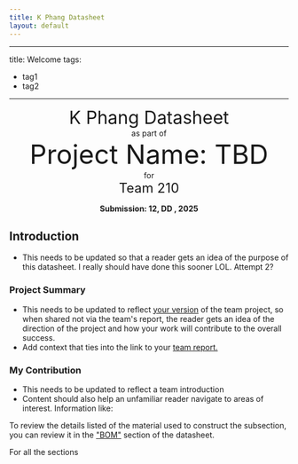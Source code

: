 ```yaml
---
title: K Phang Datasheet
layout: default
---
```


---
title: Welcome
tags:
- tag1
- tag2
---
<center>
<font size= "6">K Phang Datasheet</font><br>
as part of<br>
<font size= "8"> Project Name: TBD</font><br>
for<br>
<font size= "5"> Team 210 </font><br>

**Submission: 12, DD  , 2025**
</center>

## Introduction

* This needs to be updated so that a reader gets an idea of the purpose of this datasheet. I really should have done this sooner LOL. Attempt 2?

### Project Summary

* This needs to be updated to reflect <ins>your version</ins> of the team project, so when shared not via the team's report, the reader gets an idea of the direction of the project and how your work will contribute to the overall success.
* Add context that ties into the link to your [team report.](https://embedded-systems-design.github.io/EGR304TeamTemplate/)


### My Contribution

* This needs to be updated to reflect a team introduction
* Content should also help an unfamiliar reader navigate to areas of interest. Information like:

To review the details listed of the material used to construct the subsection, you can review it in the ["BOM"](https://embedded-systems-design.github.io/EGR304DataSheetTemplate/03-BOM/BOM/) section of the datasheet.

For all the sections

